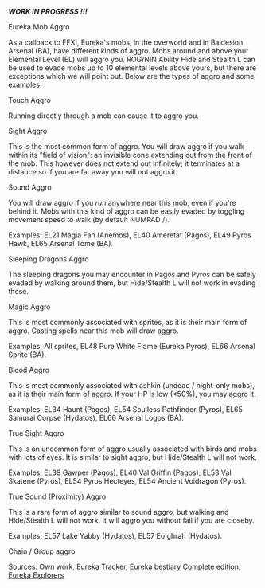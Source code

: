 
***WORK IN PROGRESS !!!***

Eureka Mob Aggro

As a callback to FFXI, Eureka's mobs, in the overworld and in Baldesion Arsenal (BA), have different kinds of aggro.  Mobs around and above your Elemental Level (EL) will aggro you.  ROG/NIN Ability Hide and Stealth L can be used to evade mobs up to 10 elemental levels above yours, but there are exceptions which we will point out.  Below are the types of aggro and some examples:

Touch Aggro

Running directly through a mob can cause it to aggro you.

Sight Aggro

This is the most common form of aggro.  You will draw aggro if you walk within its "field of vision": an invisible cone extending out from the front of the mob. This however does not extend out infinitely; it terminates at a distance so if you are far away you will not aggro it.

Sound Aggro

You will draw aggro if you *run* anywhere near this mob, even if you're behind it.  Mobs with this kind of aggro can be easily evaded by toggling movement speed to walk (by default NUMPAD /).

Examples: EL21 Magia Fan (Anemos), EL40 Ameretat (Pagos), EL49 Pyros Hawk, EL65 Arsenal Tome (BA).

Sleeping Dragons Aggro

The sleeping dragons you may encounter in Pagos and Pyros can be safely evaded by walking around them, but Hide/Stealth L will not work in evading these.

Magic Aggro

This is most commonly associated with sprites, as it is their main form of aggro.  Casting spells near this mob will draw aggro.

Examples: All sprites, EL48 Pure White Flame (Eureka Pyros), EL66 Arsenal Sprite (BA).

Blood Aggro

This is most commonly associated with ashkin (undead / night-only mobs), as it is their main form of aggro.  If your HP is low (<50%), you may aggro it.

Examples: EL34 Haunt (Pagos), EL54 Soulless Pathfinder (Pyros), EL65 Samurai Corpse (Hydatos), EL66 Arsenal Logos (BA).

True Sight Aggro

This is an uncommon form of aggro usually associated with birds and mobs with lots of eyes.  It is similar to sight aggro, but Hide/Stealth L will not work.

Examples: EL39 Gawper (Pagos), EL40 Val Griffin (Pagos), EL53 Val Skatene (Pyros), EL54 Pyros Hecteyes, EL54 Ancient Voidragon (Pyros).

True Sound (Proximity) Aggro

This is a rare form of aggro similar to sound aggro, but walking and Hide/Stealth L will not work.  It will aggro you without fail if you are closeby.

Examples: EL57 Lake Yabby (Hydatos), EL57 Eo'ghrah (Hydatos).

Chain / Group aggro

Sources: Own work, [Eureka Tracker](https://ffxiv-eureka.com/), [Eureka bestiary Complete edition](https://docs.google.com/spreadsheets/d/1Z3sDux_-UTf9LQ0DYuKvemXKP4DLK4K34Rtn72mAmpY/edit?usp=sharing), [Eureka Explorers](https://discord.gg/S8c4jbuASv)
